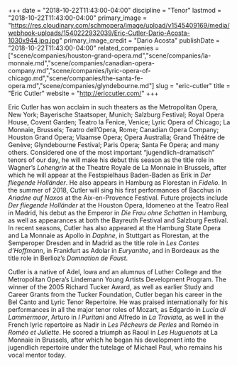 +++
date = "2018-10-22T11:43:00-04:00"
discipline = "Tenor"
lastmod = "2018-10-22T11:43:00-04:00"
primary_image = "https://res.cloudinary.com/schmopera/image/upload/v1545409169/media/webhook-uploads/1540222932039/Eric-Cutler-Dario-Acosta-1030x944.jpg.jpg"
primary_image_credit = "Dario Acosta"
publishDate = "2018-10-22T11:43:00-04:00"
related_companies = ["scene/companies/houston-grand-opera.md","scene/companies/la-monnaie.md","scene/companies/canadian-opera-company.md","scene/companies/lyric-opera-of-chicago.md","scene/companies/the-santa-fe-opera.md","scene/companies/glyndebourne.md"]
slug = "eric-cutler"
title = "Eric Cutler"
website = "http://ericcutler.com/"
+++

Eric Cutler has won acclaim in such theaters as the Metropolitan Opera, New York; Bayerische Staatsoper, Munich; Salzburg Festival; Royal Opera House, Covent Garden; Teatro la Fenice, Venice; Lyric Opera of Chicago; La Monnaie, Brussels; Teatro dell’Opera, Rome; Canadian Opera Company; Houston Grand Opera; Vlaamse Opera; Opera Australia; Grand Théâtre de Genève; Glyndebourne Festival; Paris Opera; Santa Fe Opera; and many others. Considered one of the most important “jugendlich-dramatisch” tenors of our day, he will make his debut this season as the title role in Wagner’s *Lohengrin* at the Theatre Royale de La Monnaie in Brussels, after which he will appear at the Festspielhaus Baden-Baden as Erik in *Der fliegende Holländer*. He also appears in Hamburg as Florestan in *Fidelio*. In the summer of 2018, Cutler will sing his first performances of Bacchus in *Ariadne auf Naxos* at the Aix-en-Provence Festival. Future projects include *Der fliegende Holländer* at the Houston Opera, Idomeneo at the Teatro Real in Madrid, his debut as the Emperor in *Die Frau ohne Schatten* in Hamburg, as well as appearances at both the Bayreuth Festival and Salzburg Festival. In recent seasons, Cutler has also appeared at the Hamburg State Opera and La Monnaie as Apollo in *Daphne*, in Stuttgart as Florestan, at the Semperoper Dresden and in Madrid as the title role in *Les Contes d’Hoffmann*, in Frankfurt as Adolar in *Euryanthe*, and in Bordeaux as the title role in Berlioz’s *Damnation de Faust*.

Cutler is a native of Adel, Iowa and an alumnus of Luther College and the Metropolitan Opera’s Lindemann Young Artists Development Program. The winner of the 2005 Richard Tucker Award, as well as earlier Study and Career Grants from the Tucker Foundation, Cutler began his career in the Bel Canto and Lyric Tenor Repertoire. He was praised internationally for his performances in all the major tenor roles of Mozart, as Edgardo in *Lucia di Lammermoor*, Arturo in *I Puritani* and Alfredo in *La Traviata*, as well in the French lyric repertoire as Nadir in *Les Pêcheurs de Perles* and Roméo in *Roméo et Juliette*. He scored a triumph as Raoul in *Les Huguenots* at La Monnaie in Brussels, after which he began his development into the jugendlich repertoire under the tutelage of Michael Paul, who remains his vocal mentor today.
